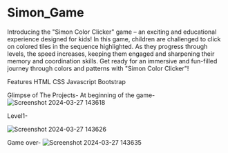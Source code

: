 # Simon_Game
Introducing the "Simon Color Clicker" game – an exciting and educational experience designed for kids! In this game, children are challenged to click on colored tiles in the sequence highlighted. As they progress through levels, the speed increases, keeping them engaged and sharpening their memory and coordination skills. Get ready for an immersive and fun-filled journey through colors and patterns with "Simon Color Clicker"!

Features
 HTML
 CSS
 Javascript
 Bootstrap

 Glimpse of The Projects-
At beginning of the game-
![Screenshot 2024-03-27 143618](https://github.com/devisha04/Simon_Game/assets/147936789/ed2223f3-3b21-4792-bcd4-21aed6b2d2cc)

Level1-

![Screenshot 2024-03-27 143626](https://github.com/devisha04/Simon_Game/assets/147936789/701e7e85-3e74-400a-9ba6-ac9dcc2c6df8)

Game over-
![Screenshot 2024-03-27 143635](https://github.com/devisha04/Simon_Game/assets/147936789/71b84532-57c6-46bf-95ef-c6628ea50de4)
